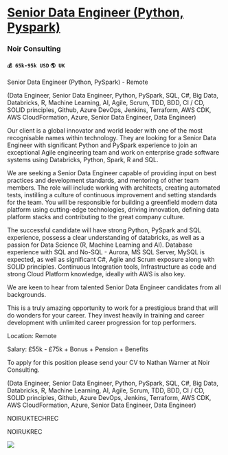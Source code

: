 # [Senior Data Engineer (Python, Pyspark)](https://www.remotewlb.com/apply/senior-data-engineer-python-pyspark)  
### Noir Consulting  
#### `💰 65k-95k USD` `🌎 UK`  

Senior Data Engineer (Python, PySpark) - Remote  
  
(Data Engineer, Senior Data Engineer, Python, PySpark, SQL, C#, Big Data, Databricks, R, Machine Learning, AI, Agile, Scrum, TDD, BDD, CI / CD, SOLID principles, Github, Azure DevOps, Jenkins, Terraform, AWS CDK, AWS CloudFormation, Azure, Senior Data Engineer, Data Engineer)  
  
Our client is a global innovator and world leader with one of the most recognisable names within technology. They are looking for a Senior Data Engineer with significant Python and PySpark experience to join an exceptional Agile engineering team and work on enterprise grade software systems using Databricks, Python, Spark, R and SQL.  
  
We are seeking a Senior Data Engineer capable of providing input on best practices and development standards, and mentoring of other team members. The role will include working with architects, creating automated tests, instilling a culture of continuous improvement and setting standards for the team. You will be responsible for building a greenfield modern data platform using cutting-edge technologies, driving innovation, defining data platform stacks and contributing to the great company culture.  
  
The successful candidate will have strong Python, PySpark and SQL experience, possess a clear understanding of databricks, as well as a passion for Data Science (R, Machine Learning and AI). Database experience with SQL and No-SQL - Aurora, MS SQL Server, MySQL is expected, as well as significant C#, Agile and Scrum exposure along with SOLID principles. Continuous Integration tools, Infrastructure as code and strong Cloud Platform knowledge, ideally with AWS is also key.  
  
We are keen to hear from talented Senior Data Engineer candidates from all backgrounds.  
  
This is a truly amazing opportunity to work for a prestigious brand that will do wonders for your career. They invest heavily in training and career development with unlimited career progression for top performers.  
  
Location: Remote  
  
Salary: £55k - £75k + Bonus + Pension + Benefits  
  
To apply for this position please send your CV to Nathan Warner at Noir Consulting.  
  
(Data Engineer, Senior Data Engineer, Python, PySpark, SQL, C#, Big Data, Databricks, R, Machine Learning, AI, Agile, Scrum, TDD, BDD, CI / CD, SOLID principles, Github, Azure DevOps, Jenkins, Terraform, AWS CDK, AWS CloudFormation, Azure, Senior Data Engineer, Data Engineer)  
  
NOIRUKTECHREC  
  
NOIRUKREC

![](https://remotive.com/job/track/1896071/blank.gif?source=public_api)

